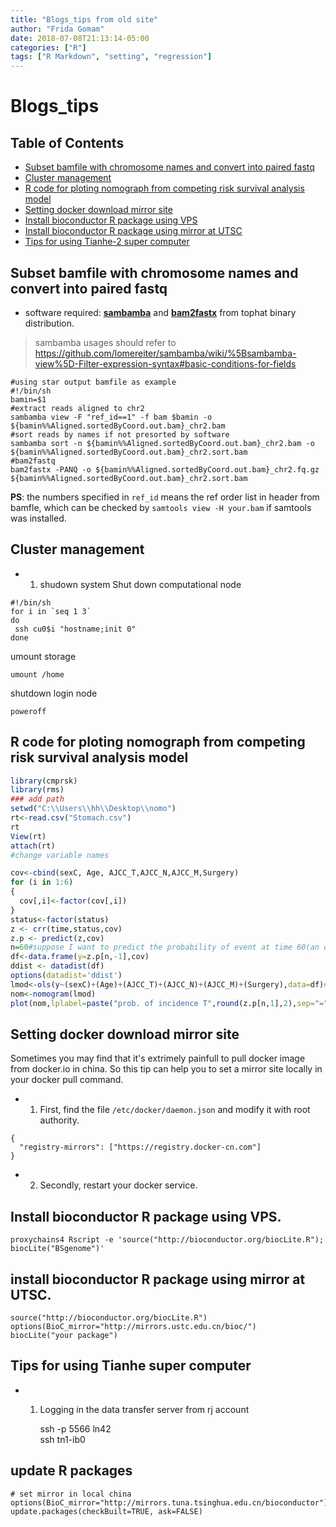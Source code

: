 ```yaml
---
title: "Blogs_tips from old site"
author: "Frida Gomam"
date: 2018-07-08T21:13:14-05:00
categories: ["R"]
tags: ["R Markdown", "setting", "regression"]
---
```


# Blogs_tips

## Table of Contents

<!-- START doctoc generated TOC please keep comment here to allow auto update -->
<!-- DON'T EDIT THIS SECTION, INSTEAD RE-RUN doctoc TO UPDATE -->

  - [Subset bamfile with chromosome names and convert into paired fastq](#subset-bamfile-with-chromosome-names-and-convert-into-paired-fastq)
  - [Cluster management](#cluster-management)
  - [R code for ploting nomograph from competing risk survival analysis model](#r-code-for-ploting-nomograph-from-competing-risk-survival-analysis-model)
  - [Setting docker download mirror site](#setting-docker-download-mirror-site)
  - [Install bioconductor R package using VPS](#install-bioconductor-r-package-using-vps)
  - [Install bioconductor R package using mirror at UTSC](#install-bioconductor-r-package-using-mirror-at-utsc)
  - [Tips for using Tianhe-2 super computer](#tips-for-using-tianhe-super-computer)



## Subset bamfile with chromosome names and convert into paired fastq  
* software required: **[sambamba](https://github.com/lomereiter/sambamba)** and **[bam2fastx](https://github.com/infphilo/tophat)** from tophat binary distribution.<br>

 > sambamba usages should refer to https://github.com/lomereiter/sambamba/wiki/%5Bsambamba-view%5D-Filter-expression-syntax#basic-conditions-for-fields

```shell 
#using star output bamfile as example 
#!/bin/sh
bamin=$1
#extract reads aligned to chr2
sambamba view -F "ref_id==1" -f bam $bamin -o ${bamin%%Aligned.sortedByCoord.out.bam}_chr2.bam
#sort reads by names if not presorted by software
sambamba sort -n ${bamin%%Aligned.sortedByCoord.out.bam}_chr2.bam -o ${bamin%%Aligned.sortedByCoord.out.bam}_chr2.sort.bam
#bam2fastq
bam2fastx -PANQ -o ${bamin%%Aligned.sortedByCoord.out.bam}_chr2.fq.gz ${bamin%%Aligned.sortedByCoord.out.bam}_chr2.sort.bam

```
**PS**: the numbers specified in `ref_id` means the ref order list in header from bamfle, which can be checked by 
`samtools view -H your.bam` if samtools was installed. 


## Cluster management 
* 1. shudown system 
Shut down computational node 
```shell
#!/bin/sh
for i in `seq 1 3`
do
 ssh cu0$i "hostname;init 0"
done
```
umount storage 
```shell
umount /home
```
shutdown login node 
```shell
poweroff
```
## R code for ploting nomograph from competing risk survival analysis model 
```R
library(cmprsk)
library(rms)
### add path 
setwd("C:\\Users\\hh\\Desktop\\nomo")
rt<-read.csv("Stomach.csv")
rt
View(rt)
attach(rt) 
#change variable names

cov<-cbind(sexC, Age, AJCC_T,AJCC_N,AJCC_M,Surgery)
for (i in 1:6)
{
  cov[,i]<-factor(cov[,i])
}
status<-factor(status)
z <- crr(time,status,cov)
z.p <- predict(z,cov)
n=60#suppose I want to predict the probability of event at time 60(an order)
df<-data.frame(y=z.p[n,-1],cov)
ddist <- datadist(df)  
options(datadist='ddist') 
lmod<-ols(y~(sexC)+(Age)+(AJCC_T)+(AJCC_N)+(AJCC_M)+(Surgery),data=df)#
nom<-nomogram(lmod)
plot(nom,lplabel=paste("prob. of incidence T",round(z.p[n,1],2),sep="="))
```
## Setting docker download mirror site 
Sometimes you may find that it's extrimely painfull to pull docker image from docker.io in china. So this tip can help you to set a mirror site locally in your docker pull command.  
* 1. First, find the file `/etc/docker/daemon.json` and modify it with root authority.
```{javascript}
{
  "registry-mirrors": ["https://registry.docker-cn.com"]
}
```
* 2. Secondly, restart your docker service. 
## Install bioconductor R package using VPS.   

    proxychains4 Rscript -e 'source("http://bioconductor.org/biocLite.R"); biocLite("BSgenome")'

## install bioconductor R package using mirror at UTSC. 

    source("http://bioconductor.org/biocLite.R")
    options(BioC_mirror="http://mirrors.ustc.edu.cn/bioc/")
    biocLite("your package")

## Tips for using Tianhe super computer  

* 1. Logging in the data transfer server from rj account  

      ssh -p 5566 ln42  
      ssh tn1-ib0
## update R packages   

    # set mirror in local china 
    options(BioC_mirror="http://mirrors.tuna.tsinghua.edu.cn/bioconductor")
    update.packages(checkBuilt=TRUE, ask=FALSE)
    
